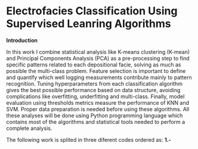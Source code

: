 # Electrofacies Classification Using Supervised Leanring Algorithms

**Introduction**

In this work I combine statistical analysis like K-means clustering (K-mean) and Principal Components Analysis (PCA) as a pre-processing step to find specific patterns related to each depositional facie, solving as much as possible the multi-class problem. Feature selection is important to define and quantify which well logging measurements contribute mainly to pattern recognition. Tuning hyperparameters from each classification algorithm gives the best possible performance based on data structure, avoiding complications like overfitting, underfitting and multi-class. Finally, model evaluation using thresholds metrics measure the performance of KNN and SVM. 
Proper data preparation is needed before using these algorithms. All these analyses will be done using Python programming language which contains most of the algorithms and statistical tools needed to perform a complete analysis.

The following work is splited in three diferent codes ordered as:
**1.-** 
